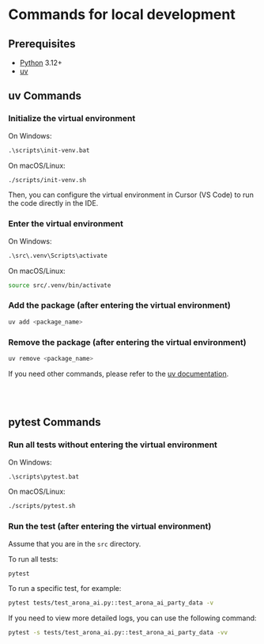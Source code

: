# Commands for local development

## Prerequisites

- [Python](https://www.python.org/) 3.12+
- [uv](https://docs.astral.sh/uv/getting-started/installation/)

## uv Commands

### Initialize the virtual environment

On Windows:

```cmd
.\scripts\init-venv.bat
```

On macOS/Linux:

```bash
./scripts/init-venv.sh
```

Then, you can configure the virtual environment in Cursor (VS Code) to run the code directly in the IDE.

### Enter the virtual environment

On Windows:

```cmd
.\src\.venv\Scripts\activate
```

On macOS/Linux:

```bash
source src/.venv/bin/activate
```

### Add the package (after entering the virtual environment)

```bash
uv add <package_name>
```

### Remove the package (after entering the virtual environment)

```bash
uv remove <package_name>
```

If you need other commands, please refer to the [uv documentation](https://docs.astral.sh/uv/getting-started/features/).

<br />
<br />

## pytest Commands

### Run all tests without entering the virtual environment

On Windows:

```cmd
.\scripts\pytest.bat
```

On macOS/Linux:

```bash
./scripts/pytest.sh
```

### Run the test (after entering the virtual environment)

Assume that you are in the `src` directory.

To run all tests:

```bash
pytest
```

To run a specific test, for example:

```bash
pytest tests/test_arona_ai.py::test_arona_ai_party_data -v
```

If you need to view more detailed logs, you can use the following command:

```bash
pytest -s tests/test_arona_ai.py::test_arona_ai_party_data -vv
```
